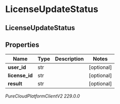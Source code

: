 # LicenseUpdateStatus

## LicenseUpdateStatus

## Properties

|Name | Type | Description | Notes|
|------------ | ------------- | ------------- | -------------|
| **user_id** | str |  | [optional] |
| **license_id** | str |  | [optional] |
| **result** | str |  | [optional] |



_PureCloudPlatformClientV2 229.0.0_

